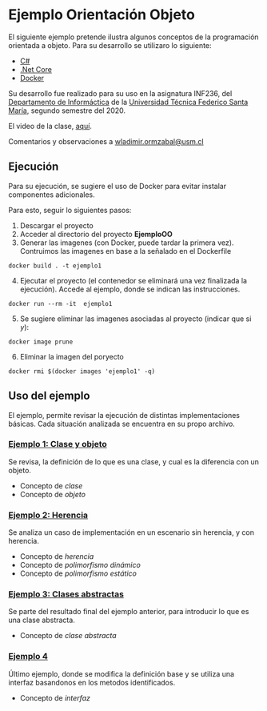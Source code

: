# Ejemplo Orientación Objeto

El siguiente ejemplo pretende ilustra algunos conceptos de la programación orientada a objeto. Para su desarrollo se utilizaro lo siguiente:

* [C#](https://docs.microsoft.com/en-us/dotnet/csharp/)
* [.Net Core](https://dotnet.microsoft.com/download)
* [Docker](https://www.docker.com/)

Su desarrollo fue realizado para su uso en la asignatura INF236, del [Departamento de Informáctica](https://www.inf.utfsm.cl/) de la [Universidad Técnica Federico Santa María](https://www.usm.cl/), segundo semestre del 2020.

El video de la clase, [aquí](https://youtu.be/OPbdUUe8ClI).

Comentarios y observaciones a [wladimir.ormzabal@usm.cl](mailto:wladimir.ormazabal@usm.cl)

## Ejecución

Para su ejecución, se sugiere el uso de Docker para evitar instalar componentes adicionales.

Para esto, seguir lo siguientes pasos:

1. Descargar el proyecto
2. Acceder al directorio del proyecto **EjemploOO**
3. Generar las imagenes (con Docker, puede tardar la primera vez). Contruimos las imagenes en base a la señalado en el Dockerfile
```
docker build . -t ejemplo1
```
4. Ejecutar el proyecto (el contenedor se eliminará una vez finalizada la ejecución). Accede al ejemplo, donde se indican las instrucciones.
```
docker run --rm -it  ejemplo1
```
5. Se sugiere eliminar las imagenes asociadas al proyecto (indicar que si *y*):
```
docker image prune
```
6. Eliminar la imagen del poryecto
```
docker rmi $(docker images 'ejemplo1' -q)
```
## Uso del ejemplo

El ejemplo, permite revisar la ejecución de distintas implementaciones básicas. Cada situación analizada se encuentra en su propo archivo.

### [Ejemplo 1: Clase y objeto](Ejemplo1.cs)

Se revisa, la definición de lo que es una clase, y cual es la diferencia con un objeto.

* Concepto de *clase*
* Concepto de *objeto*

### [Ejemplo 2: Herencia](Ejemplo2.cs)

Se analiza un caso de implementación en un escenario sin herencia, y con herencia.

* Concepto de *herencia*
* Concepto de *polimorfismo dinámico*
* Concepto de *polimorfismo estático*

### [Ejemplo 3: Clases abstractas](Ejemplo3.cs)

Se parte del resultado final del ejemplo anterior, para introducir lo que es una clase abstracta.

* Concepto de *clase abstracta*

### [Ejemplo 4](Ejemplo4.cs)

Último ejemplo, donde se modifica la definición base y se utiliza una interfaz basandonos en los metodos identificados.

* Concepto de *interfaz*